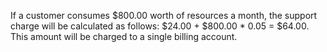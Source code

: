 If a customer consumes $800.00 worth of resources a month, the support charge will be calculated as follows:
$24.00 + $800.00 * 0.05 = $64.00.
This amount will be charged to a single billing account.